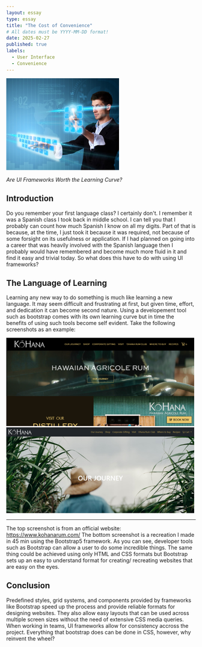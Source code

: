 ```yaml
---
layout: essay
type: essay
title: "The Cost of Convenience"
# All dates must be YYYY-MM-DD format!
date: 2025-02-27
published: true
labels:
  - User Interface
  - Convenience
---
```


<img width="300px" class="rounded float-start pe-4" src="/img/ui-design/user-interface.jpg">

*Are UI Frameworks Worth the Learning Curve?*

## Introduction

Do you remember your first language class? I certainly don't. I remember it was a Spanish class I took back in 
middle school. I can tell you that I probably can count how much Spanish I know on all my digits. Part of that 
is because, at the time, I just took it because it was required, not because of some forsight on its 
usefulness or application. If I had planned on going into a career that was heavily involved with the Spanish 
language then I probably would have remembered and become much more fluid in it and find it easy and trivial
today. So what does this have to do with using UI frameworks?

## The Language of Learning

Learning any new way to do something is much like learning a new language. It may seem difficult and 
frustrating at first, but given time, effort, and dedication it can become second nature. Using a developement 
tool such as bootstrap comes with its own learning curve but in time the benefits of using such tools become 
self evident. Take the following screenshots as an example:

<img width="500px" class="rounded float-start pe-4 d-block mx-auto" src="/img/ui-design/Kohana-official.png">
<img width="500px" class="rounded float-start pe-4 d-block mx-auto" src="/img/ui-design/Kohana-bootstrap.png">

---
The top screenshot is from an official website: https://www.kohanarum.com/
The bottom screenshot is a recreation I made in 45 min using the Bootstrap5 framework. As you can see, 
developer tools such as Bootstrap can allow a user to do some incredible things. The same thing could be 
achieved using only HTML and CSS formats but Bootstrap sets up an easy to understand format for creating/
recreating websites that are easy on the eyes.

## Conclusion

Predefined styles, grid systems, and components provided by frameworks like Bootstrap speed up the process and 
provide reliable formats for designing websites. They also allow easy layouts that can be used across multiple 
screen sizes without the need of extensive CSS media queries. When working in teams, UI frameworks allow for 
consistency accross the project. Everything that bootstrap does can be done in CSS, however, why reinvent the 
wheel?
